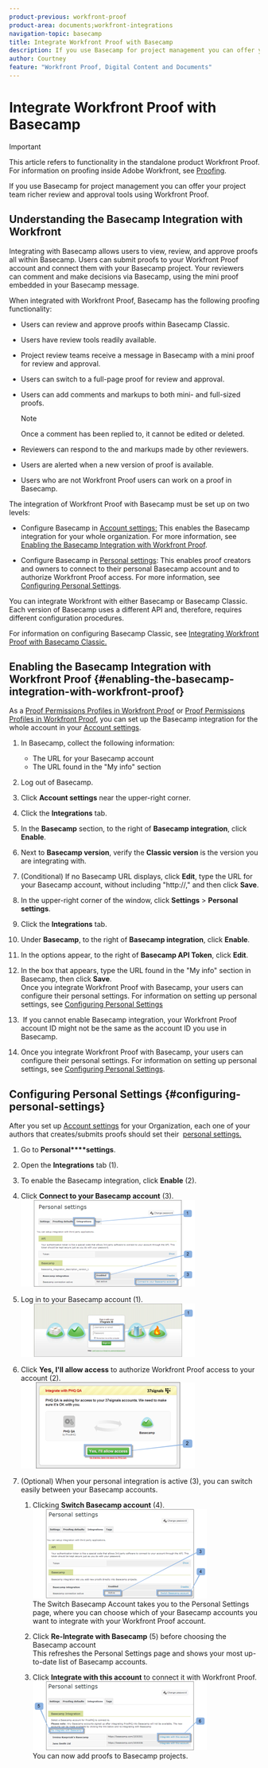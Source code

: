 ```yaml
---
product-previous: workfront-proof
product-area: documents;workfront-integrations
navigation-topic: basecamp
title: Integrate Workfront Proof with Basecamp
description: If you use Basecamp for project management you can offer your project team richer review and approval tools using Workfront Proof.
author: Courtney
feature: "Workfront Proof, Digital Content and Documents"
---
```


# Integrate Workfront Proof with Basecamp

>[!IMPORTANT]
>
>This article refers to functionality in the standalone product Workfront Proof. For information on proofing inside Adobe Workfront, see [Proofing](../../../review-and-approve-work/proofing/proofing.md).

If you use Basecamp for project management you can offer your project team richer review and approval tools using Workfront Proof.

## Understanding the Basecamp Integration with Workfront

Integrating with Basecamp allows users to view, review, and approve proofs all within Basecamp. Users can submit proofs to your Workfront Proof account and connect them with your Basecamp project. Your reviewers can&nbsp;comment and make decisions via Basecamp, using the mini proof embedded in your Basecamp message.

When integrated with Workfront Proof, Basecamp has the following proofing functionality:

* Users can review and approve proofs within Basecamp Classic.
* Users have review tools readily available.
* Project review teams receive a message in Basecamp with a mini proof for review and approval.
* Users can switch to a full-page proof for review and approval.
* Users can add comments and markups to both mini- and full-sized proofs.

  >[!NOTE]
  >
  >Once a comment has been replied to, it cannot be edited or deleted.

* Reviewers can respond to the and markups made by other reviewers.
* Users are alerted when a new version of proof is available.
* Users who are not Workfront Proof users can work on a proof in Basecamp.

The integration of Workfront Proof with Basecamp must be set up on two levels:

* Configure Basecamp in [Account settings:](https://support.workfront.com/hc/en-us/sections/115000912147-Account-settings)&nbsp;This enables the Basecamp integration for your whole organization. For more information, see [Enabling the Basecamp Integration with Workfront Proof](#enabling-the-basecamp-integration-with-workfront-proof).

* Configure Basecamp in [Personal settings](https://support.workfront.com/hc/en-us/sections/115000921168-Personal-settings): This enables proof creators and owners to connect to their personal Basecamp account and to authorize Workfront Proof access. For more information, see [Configuring Personal Settings](#configuring-personal-settings).

You can integrate Workfront with either Basecamp or Basecamp Classic. Each version of Basecamp uses a different API and, therefore, requires different configuration procedures.

For information on configuring Basecamp Classic, see [Integrating Workfront Proof with Basecamp Classic.](https://support.workfront.com/knowledge/articles/115004234707/en-us?brand_id=662728&return_to=%2Fhc%2Fen-us%2Farticles%2F115004234707)

## Enabling the Basecamp Integration with Workfront Proof {#enabling-the-basecamp-integration-with-workfront-proof}

As a [Proof Permissions Profiles in Workfront Proof](../../../workfront-proof/wp-acct-admin/account-settings/proof-perm-profiles-in-wp.md) or [Proof Permissions Profiles in Workfront Proof](../../../workfront-proof/wp-acct-admin/account-settings/proof-perm-profiles-in-wp.md), you can set up the Basecamp integration for the whole account in your [Account settings](https://support.workfront.com/hc/en-us/sections/115000912147-Account-settings).

1. In Basecamp, collect the following information:

   * The URL for your Basecamp account
   * The URL found in the "My info" section

1. Log out of Basecamp.
1. Click **Account settings** near the upper-right corner.
1. Click the **Integrations** tab.
1. In the **Basecamp** section, to the right of **Basecamp integration**, click **Enable**.

1. Next to **Basecamp version**, verify the **Classic version** is the version you are integrating with.

1. (Conditional) If no Basecamp URL displays, click **Edit**, type the URL for your Basecamp account, without including "http://," and then click **Save**.

1. In the upper-right corner of the window, click **Settings** > **Personal settings**.

1. Click the **Integrations** tab.
1. Under **Basecamp**, to the right of **Basecamp integration**, click **Enable**.

1. In the options appear, to the right of **Basecamp API Token**, click **Edit**.

1. In the box that appears, type the URL found in the "My info" section in Basecamp, then click **Save**.  
   Once you integrate Workfront Proof with Basecamp, your users can configure their personal settings. For information on setting up personal settings, see [Configuring Personal Settings](#configuring-personal-settings)

1. &nbsp;If you cannot enable Basecamp integration, your Workfront Proof account ID might not be the same as the account ID you use in Basecamp.
1. Once you integrate Workfront Proof with Basecamp, your users can configure their personal settings. For information on setting up personal settings, see [Configuring Personal Settings](#configuring-personal-settings).

## Configuring Personal Settings {#configuring-personal-settings}

After you set up [Account settings](https://support.workfront.com/hc/en-us/sections/115000912147-Account-settings) for your Organization, each one of your authors that creates/submits proofs should set their&nbsp; [personal settings.](https://support.workfront.com/hc/en-us/sections/115000921168-Personal-settings)

1. Go to **Personal****settings**.

1. Open the **Integrations** tab&nbsp;(1).
1. To enable the Basecamp integration, click **Enable** (2).
1. Click **Connect to your Basecamp account** (3).  
   ![Basecamp_personal_settings-integration.png](assets/basecamp-personal-settings-integration-350x174.png)  

1. Log in to your Basecamp account (1).  
   ![Basecamp_login_page.png](assets/basecamp-login-page-350x107.png)

1. Click **Yes, I'll allow access** to authorize Workfront Proof access to your account (2).  
   ![Basecamp_authorization_page.png](assets/basecamp-authorization-page-350x173.png)

1. (Optional) When your personal integration is active (3), you can switch easily between your Basecamp accounts.

   1. Clicking **Switch Basecamp account** (4).  
      ![Basecamp_switching_accounts__1_.png](assets/basecamp-switching-accounts--1--350x179.png)  
      The Switch Basecamp Account takes you to the Personal Settings page, where you can choose which of your Basecamp accounts you want to integrate with your Workfront Proof account.
   
   1. Click **Re-Integrate with Basecamp** (5) before choosing the Basecamp account  
      This refreshes the Personal Settings page and shows your most up-to-date list of Basecamp accounts.
   
   1. Click **Integrate with this account** to connect it with Workfront Proof.  
      ![Basecamp_switching_accounts_2.png](assets/basecamp-switching-accounts-2-350x138.png)  
      You can now add proofs to Basecamp projects.

